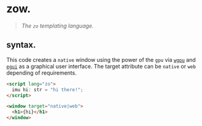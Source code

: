 # zow.

> *The `zo` templating language.*

## syntax.

This code creates a `native` window using the power of the `gpu` via [`wgpu`](https://github.com/gfx-rs/wgpu) and [`egui`](https://github.com/emilk/egui) as a graphical user interface. The target attribute can be `native` or `web` depending of requirements.

```html
<script lang="zo">
  imu hi: str = "hi there!";
</script>

<window target="native|web">
  <h1>{hi}</h1>
</window>
```
